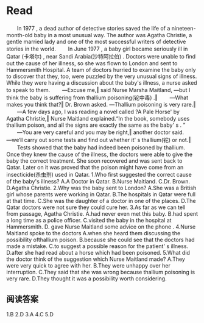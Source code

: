 # Read

　　In 1977 , a dead author of detective stories saved the life of a nineteen-month-old baby in a most unusual way. The author was Agatha Christie, a gentle married lady and one of the most successful writers of detective stories in the world.
　　In June 1977 , a baby girl became seriously ill in Qatar (卡塔尔) , near Sandi Arabia(沙特阿拉伯) . Doctors were unable to find out the cause of her illness, so she was flown to London and sent to Hammersmith Hospital. A team of doctors hurried to examine the baby only to discover that they, too, were puzzled by the very unusual signs of illness. While they were having a discussion about the baby's illness, a nurse asked to speak to them.
　　―Excuse me,‖ said Nurse Marsha Maitland, ―but I think the baby is suffering from thallium poisoning(铊中毒) .‖
　　―What makes you think that?‖ Dr. Brown asked. ―Thallium poisoning is very rare.‖
　　―A few days ago, I was reading a novel called ?A Pale Horse' by Agatha Christie,‖ Nurse Maitland explained.“In the book, somebody uses thallium poison, and all the signs are exactly the same as the baby' s . ”
　　―You are very careful and you may be right,‖ another doctor said. ―we‘ll carry out some tests and find out whether it' s thallium(铊) or not.‖
　　Tests showed that the baby had indeed been poisoned by thallium. Once they knew the cause of the illness, the doctors were able to give the baby the correct treatment. She soon recovered and was sent back to Qatar. Later on it was proved that the poison might have come from an insecticide(杀虫剂) used in Qatar.
1.Who first suggested the correct cause of the baby's illness?
A.A Doctor in Qatar.
B.Nurse Maitland. 
C.Dr. Brown.
D.Agatha Christie.
2.Why was the baby sent to London?
A.She was a British girl whose parents were working in Qatar.
B.The hospitals in Qatar were full at that time.
C.She was the daughter of a doctor in one of the places.
D.The Qatar doctors were not sure they could cure her.
3.As far as we can tell from passage, Agatha Christie.
A.had never even met this baby.
B.had spent a long time as a police officer.
C.visited the baby in the hospital at Hammersmith.
D. gave Nurse Maitland some advice on the phone .
4.Nurse Maitland spoke to the doctors
A.when she heard them discussing the possibility ofthallium poison.
B.because she could see that the doctors had made a mistake.
C.to suggest a possible reason for the patient' s illness.
D.after she had read about a horse which had been poisoned.
5.What did the doctor think of the suggestion which Nurse Maitland made?
A.They were very quick to agree with her.
B.They were unhappy over her interruption.
C.They said that she was wrong because thallium poisoning is very rare.
D.They thought it was a possibility worth considering.
## 阅读答案
1.B
2.D
3.A
4.C
5.D
